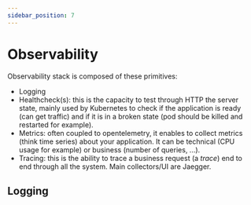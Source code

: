 ```yaml
---
sidebar_position: 7
---
```


# Observability

Observability stack is composed of these primitives:

* Logging 
* Healthcheck(s): this is the capacity to test through HTTP the server state, mainly used by Kubernetes to check if the application is ready (can get traffic) and if it is in a broken state (pod should be killed and restarted for example).
* Metrics: often coupled to opentelemetry, it enables to collect metrics (think time series) about your application. It can be technical (CPU usage for example) or business (number of queries, ...).
* Tracing: this is the ability to trace a business request (a _trace_) end to end through all the system. Main collectors/UI are Jaegger. 

## Logging
